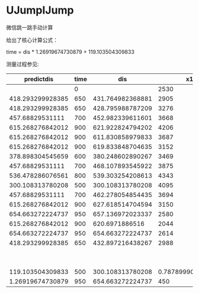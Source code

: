 # UJumpIJump
微信跳一跳手动计算

给出了核心计算公式：

time = dis * 1.26919674730879 + 119.103504309833

测量过程参见:

| predictdis       | time | dis              | x1                | y1                | predicttime      | dis              | TX               | TY               | predicttime      |
|------------------|------|------------------|-------------------|-------------------|------------------|------------------|------------------|------------------|------------------|
|                  | 0    |                  | 2530              | 5211              |                  |                  | 294              | 1128             |                  |
| 418.293299928385 | 650  | 431.764982368881 | 2905              | 4997              | 667.098215534255 | 623.400352903333 | 836              | 820              | 910.321204485897 |
| 418.293299928385 | 650  | 428.795988787209 | 3276              | 4782              | 663.329978537616 |                  |                  |                  |                  |
| 457.68829531111  | 700  | 452.982339611601 | 3668              | 4555              | 694.027216333204 | 0                |                  |                  | 119.103504309833 |
| 615.268276842012 | 900  | 621.922824794202 | 4206              | 4243              | 908.445930615731 |                  |                  |                  |                  |
| 615.268276842012 | 900  | 611.830858979833 | 3687              | 3919              | 895.637240430182 | 0                |                  |                  | 119.103504309833 |
| 615.268276842012 | 900  | 619.833848704635 | 3152              | 3606              | 905.794608957646 |                  |                  |                  |                  |
| 378.898304545659 | 600  | 380.248602890267 | 3469              | 3396              | 601.713794266873 | 0                |                  |                  | 119.103504309833 |
| 457.68829531111  | 700  | 468.107893545922 | 3875              | 3163              | 713.224520187888 |                  |                  |                  |                  |
| 536.478286076561 | 800  | 539.303254208613 | 4343              | 2895              | 803.585440364452 | 0                |                  |                  | 119.103504309833 |
| 300.108313780208 | 500  | 300.108313780208 | 4095              | 2726              | 500              |                  |                  |                  |                  |
| 457.68829531111  | 700  | 462.278054854435 | 3694              | 2496              | 705.825307883318 | 0                |                  |                  | 119.103504309833 |
| 615.268276842012 | 900  | 627.618514704594 | 3150              | 2183              | 915.674881723679 |                  |                  |                  |                  |
| 654.663272224737 | 950  | 657.136972023337 | 2580              | 1856              | 953.139611738202 | 0                |                  |                  | 119.103504309833 |
| 615.268276842012 | 900  | 620.6971886516   | 2044              | 1543              | 906.890357210156 |                  |                  |                  |                  |
| 654.663272224737 | 950  | 654.663272224737 | 2614              | 1221              | 950              | 0                |                  |                  | 119.103504309833 |
| 418.293299928385 | 650  | 432.897216438267 | 2988              | 1003              | 668.535243332312 |                  |                  |                  |                  |
|                  |      |                  |                   |                   |                  | 0                |                  |                  | 119.103504309833 |
|                  |      |                  |                   |                   |                  | 534 dangerr      |                  |                  |                  |
| 119.103504309833 | 500  | 300.108313780208 | 0.787899907654508 | -93.8416400470457 |                  |                  |                  |                  |                  |
| 1.26919674730879 | 950  | 654.663272224737 | 450               | 354.554958444529  | 449.212100092346 | 448.396598491574 | 448.396598491574 | 449.212100092346 | 449.212100092346 |
